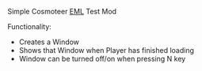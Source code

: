 Simple Cosmoteer [EML](https://github.com/C0dingschmuser/EnhancedModLoader) Test Mod

Functionality:
- Creates a Window
- Shows that Window when Player has finished loading
- Window can be turned off/on when pressing N key
